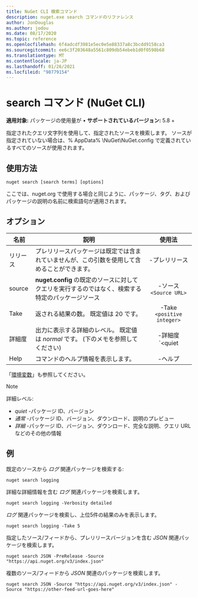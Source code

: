 ```yaml
---
title: NuGet CLI 検索コマンド
description: nuget.exe search コマンドのリファレンス
author: JonDouglas
ms.author: jodou
ms.date: 08/17/2020
ms.topic: reference
ms.openlocfilehash: 6f4adcdf3981e5ec0e5e88337a8c3bcdd9158ca3
ms.sourcegitcommit: ee6c3f203648a5561c809db54ebeb1d0f0598b68
ms.translationtype: MT
ms.contentlocale: ja-JP
ms.lasthandoff: 01/26/2021
ms.locfileid: "98779154"
---
```

# <a name="search-command-nuget-cli"></a>search コマンド (NuGet CLI)

**適用対象:** パッケージの使用量が &bullet; **サポートされているバージョン:** 5.8 +

指定されたクエリ文字列を使用して、指定されたソースを検索します。 ソースが指定されていない場合は、% AppData% \NuGet\NuGet.config で定義されているすべてのソースが使用されます。

## <a name="usage"></a>使用方法

```cli
nuget search [search terms] [options]
```

ここでは、nuget.org で使用する場合と同じように、パッケージ、タグ、およびパッケージの説明の名前に検索語句が適用されます。

## <a name="options"></a>オプション

| 名前 | 説明 | 使用法 |
| ---  |     ---     |  :-:  |
| リリース | プレリリースパッケージは既定では含まれていませんが、この引数を使用して含めることができます。 | -プレリリース |
| source | __nuget.config__ の既定のソースに対してクエリを実行するのではなく、検索する特定のパッケージソース | -ソース `<Source URL>`|
| Take | 返される結果の数。 既定値は 20 です。 | -Take `<positive integer>` |
| 詳細度 | 出力に表示する詳細のレベル。 既定値は _normal_ です。 (下のメモを参照してください)  | -詳細度 `<quiet|normal|detailed>` |
| Help | コマンドのヘルプ情報を表示します。 | -ヘルプ |

「[環境変数](cli-ref-environment-variables.md)」も参照してください。

> [!NOTE] 
> 詳細レベル:
> * _quiet_ -パッケージ ID、バージョン
> * _通常_ -パッケージ ID、バージョン、ダウンロード、説明のプレビュー
> * _詳細_ -パッケージ ID、バージョン、ダウンロード、完全な説明、クエリ URL などのその他の情報

## <a name="examples"></a>例

既定のソースから *ログ* 関連パッケージを検索する:
```
nuget search logging
```
詳細な詳細情報を含む *ログ* 関連パッケージを検索します。
```
nuget search logging -Verbosity detailed
```
*ログ* 関連パッケージを検索し、上位5件の結果のみを表示します。
```
nuget search logging -Take 5
```
指定したソース/フィードから、プレリリースバージョンを含む *JSON* 関連パッケージを検索します。
```
nuget search JSON -PreRelease -Source "https://api.nuget.org/v3/index.json"
```
複数のソース/フィードから *JSON* 関連のパッケージを検索します。
```
nuget search JSON -Source "https://api.nuget.org/v3/index.json" -Source "https://other-feed-url-goes-here"
```
